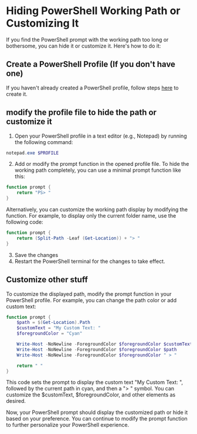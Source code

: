 # Hiding PowerShell Working Path or Customizing It

If you find the PowerShell prompt with the working path too long or bothersome, you can hide it or customize it. Here's how to do it:

## Create a PowerShell Profile (If you don't have one)

If you haven't already created a PowerShell profile, follow steps [here](https://github.com/Seppohto/OllieOver/blob/main/Creating%20a%20PowerShell%20Profile%20and%20Adding%20a%20HelloWorld%20Function.md) to create it.

## modify the profile file to hide the path or customize it

1. Open your PowerShell profile in a text editor (e.g., Notepad) by running the following command:
```powershell
notepad.exe $PROFILE
```
2. Add or modify the prompt function in the opened profile file. To hide the working path completely, you can use a minimal prompt function like this:

```powershell
function prompt {
    return "PS> "
}
```

Alternatively, you can customize the working path display by modifying the function. For example, to display only the current folder name, use the following code:
```powershell
function prompt {
    return (Split-Path -Leaf (Get-Location)) + "> "
}
```
3. Save the changes
4. Restart the PowerShell terminal for the changes to take effect.

## Customize other stuff

To customize the displayed path, modify the prompt function in your PowerShell profile. For example, you can change the path color or add custom text:

```powershell
function prompt {
    $path = $(Get-Location).Path
    $customText = "My Custom Text: "
    $foregroundColor = "Cyan"

    Write-Host -NoNewline -ForegroundColor $foregroundColor $customText
    Write-Host -NoNewline -ForegroundColor $foregroundColor $path
    Write-Host -NoNewline -ForegroundColor $foregroundColor " > "

    return " "
}
```
This code sets the prompt to display the custom text "My Custom Text: ", followed by the current path in cyan, and then a "> " symbol. You can customize the $customText, $foregroundColor, and other elements as desired.

Now, your PowerShell prompt should display the customized path or hide it based on your preference. You can continue to modify the prompt function to further personalize your PowerShell experience.